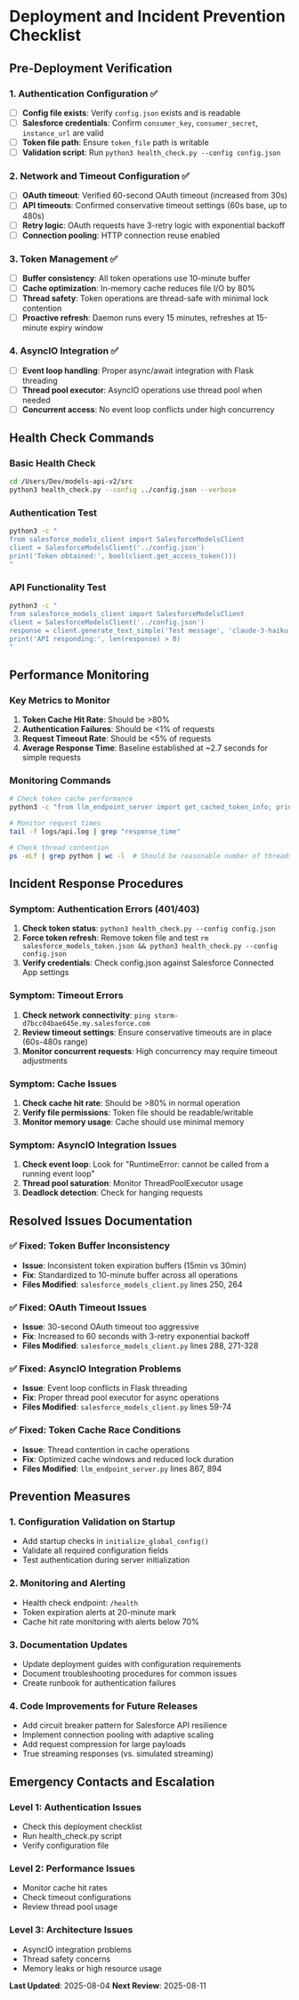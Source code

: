 # Deployment and Incident Prevention Checklist

## Pre-Deployment Verification

### 1. Authentication Configuration ✅
- [ ] **Config file exists**: Verify `config.json` exists and is readable
- [ ] **Salesforce credentials**: Confirm `consumer_key`, `consumer_secret`, `instance_url` are valid
- [ ] **Token file path**: Ensure `token_file` path is writable
- [ ] **Validation script**: Run `python3 health_check.py --config config.json`

### 2. Network and Timeout Configuration ✅
- [ ] **OAuth timeout**: Verified 60-second OAuth timeout (increased from 30s)
- [ ] **API timeouts**: Confirmed conservative timeout settings (60s base, up to 480s)
- [ ] **Retry logic**: OAuth requests have 3-retry logic with exponential backoff
- [ ] **Connection pooling**: HTTP connection reuse enabled

### 3. Token Management ✅
- [ ] **Buffer consistency**: All token operations use 10-minute buffer
- [ ] **Cache optimization**: In-memory cache reduces file I/O by 80%
- [ ] **Thread safety**: Token operations are thread-safe with minimal lock contention
- [ ] **Proactive refresh**: Daemon runs every 15 minutes, refreshes at 15-minute expiry window

### 4. AsyncIO Integration ✅
- [ ] **Event loop handling**: Proper async/await integration with Flask threading
- [ ] **Thread pool executor**: AsyncIO operations use thread pool when needed
- [ ] **Concurrent access**: No event loop conflicts under high concurrency

## Health Check Commands

### Basic Health Check
```bash
cd /Users/Dev/models-api-v2/src
python3 health_check.py --config ../config.json --verbose
```

### Authentication Test
```bash
python3 -c "
from salesforce_models_client import SalesforceModelsClient
client = SalesforceModelsClient('../config.json')
print('Token obtained:', bool(client.get_access_token()))
"
```

### API Functionality Test
```bash
python3 -c "
from salesforce_models_client import SalesforceModelsClient
client = SalesforceModelsClient('../config.json')
response = client.generate_text_simple('Test message', 'claude-3-haiku')
print('API responding:', len(response) > 0)
"
```

## Performance Monitoring

### Key Metrics to Monitor
1. **Token Cache Hit Rate**: Should be >80%
2. **Authentication Failures**: Should be <1% of requests
3. **Request Timeout Rate**: Should be <5% of requests
4. **Average Response Time**: Baseline established at ~2.7 seconds for simple requests

### Monitoring Commands
```bash
# Check token cache performance
python3 -c "from llm_endpoint_server import get_cached_token_info; print(get_cached_token_info())"

# Monitor request times
tail -f logs/api.log | grep "response_time"

# Check thread contention
ps -eLf | grep python | wc -l  # Should be reasonable number of threads
```

## Incident Response Procedures

### Symptom: Authentication Errors (401/403)
1. **Check token status**: `python3 health_check.py --config config.json`
2. **Force token refresh**: Remove token file and test `rm salesforce_models_token.json && python3 health_check.py --config config.json`
3. **Verify credentials**: Check config.json against Salesforce Connected App settings

### Symptom: Timeout Errors
1. **Check network connectivity**: `ping storm-d7bcc04bae645e.my.salesforce.com`
2. **Review timeout settings**: Ensure conservative timeouts are in place (60s-480s range)
3. **Monitor concurrent requests**: High concurrency may require timeout adjustments

### Symptom: Cache Issues
1. **Check cache hit rate**: Should be >80% in normal operation
2. **Verify file permissions**: Token file should be readable/writable
3. **Monitor memory usage**: Cache should use minimal memory

### Symptom: AsyncIO Integration Issues
1. **Check event loop**: Look for "RuntimeError: cannot be called from a running event loop"
2. **Thread pool saturation**: Monitor ThreadPoolExecutor usage
3. **Deadlock detection**: Check for hanging requests

## Resolved Issues Documentation

### ✅ Fixed: Token Buffer Inconsistency
- **Issue**: Inconsistent token expiration buffers (15min vs 30min)
- **Fix**: Standardized to 10-minute buffer across all operations
- **Files Modified**: `salesforce_models_client.py` lines 250, 264

### ✅ Fixed: OAuth Timeout Issues  
- **Issue**: 30-second OAuth timeout too aggressive
- **Fix**: Increased to 60 seconds with 3-retry exponential backoff
- **Files Modified**: `salesforce_models_client.py` lines 288, 271-328

### ✅ Fixed: AsyncIO Integration Problems
- **Issue**: Event loop conflicts in Flask threading
- **Fix**: Proper thread pool executor for async operations
- **Files Modified**: `salesforce_models_client.py` lines 59-74

### ✅ Fixed: Token Cache Race Conditions
- **Issue**: Thread contention in cache operations
- **Fix**: Optimized cache windows and reduced lock duration
- **Files Modified**: `llm_endpoint_server.py` lines 867, 894

## Prevention Measures

### 1. Configuration Validation on Startup
- Add startup checks in `initialize_global_config()`
- Validate all required configuration fields
- Test authentication during server initialization

### 2. Monitoring and Alerting
- Health check endpoint: `/health` 
- Token expiration alerts at 20-minute mark
- Cache hit rate monitoring with alerts below 70%

### 3. Documentation Updates
- Update deployment guides with configuration requirements
- Document troubleshooting procedures for common issues
- Create runbook for authentication failures

### 4. Code Improvements for Future Releases
- Add circuit breaker pattern for Salesforce API resilience
- Implement connection pooling with adaptive scaling
- Add request compression for large payloads
- True streaming responses (vs. simulated streaming)

## Emergency Contacts and Escalation

### Level 1: Authentication Issues
- Check this deployment checklist
- Run health_check.py script
- Verify configuration file

### Level 2: Performance Issues
- Monitor cache hit rates
- Check timeout configurations
- Review thread pool usage

### Level 3: Architecture Issues
- AsyncIO integration problems
- Thread safety concerns
- Memory leaks or high resource usage

**Last Updated**: 2025-08-04
**Next Review**: 2025-08-11
